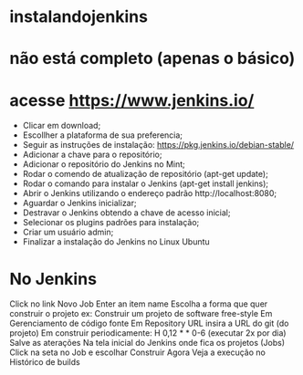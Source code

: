 # instalandojenkins

# não está completo (apenas o básico)

# acesse https://www.jenkins.io/
- Clicar em download;
- Escollher a plataforma de sua preferencia;
- Seguir as instruções de instalação: https://pkg.jenkins.io/debian-stable/
- Adicionar a chave para o repositório;
- Adicionar o repositório do Jenkins no Mint;
- Rodar o comendo de atualização de repositório (apt-get update);
- Rodar o comando para instalar o Jenkins (apt-get install jenkins);
- Abrir o Jenkins utilizando o endereço padrão http://localhost:8080;
- Aguardar o Jenkins inicializar;
- Destravar o Jenkins obtendo a chave de acesso inicial;
- Selecionar os plugins padrões para instalação;
- Criar um usuário admin;
- Finalizar a instalação do Jenkins no Linux Ubuntu

# No Jenkins 
Click no link Novo Job
Enter an item name
Escolha a forma que quer construir o projeto ex: Construir um projeto de software free-style
Em Gerenciamento de código fonte
Em Repository URL insira a URL do git (do projeto)
Em construir periodicamente: H 0,12 * * 0-6 (executar 2x por dia)
Salve as aterações
Na tela inicial do Jenkins onde fica os projetos (Jobs)
Click na seta no Job e escolhar Construir Agora
Veja a execução no Histórico de builds 




